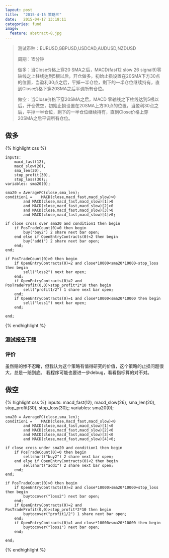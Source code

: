 ```yaml
---
layout: post
title:  "2015-4-15 策略三"
date:   2015-04-17 13:18:11
categories: fund
image:
  feature: abstract-8.jpg
---
```


> 测试币种：EURUSD,GBPUSD,USDCAD,AUDUSD,NZDUSD
>
> 周期：15分钟
>
> 做多：当Close价格上穿20 SMA之后，MACD(fast12 slow 26 signal9)零轴线之上柱线达到5根以后，开仓做多，初始止损设置在20SMA下方30点的位置，当盈利30点之后，平掉一半仓位，剩下的一半仓位继续持有，直到Close价格下穿20SMA之后平调所有仓位。
>
> 做空：当Close价格下穿20SMA之后，MACD 零轴线之下柱线达到5根以后，开仓做空，初始止损设置在20SMA上方30点的位置，当盈利30点之后，平掉一半仓位，剩下的一半仓位继续持有，直到Close价格上穿20SMA之后平调所有仓位。

## 做多

{% highlight css %}

	inputs: 
		macd_fast(12),
		macd_slow(26),
		sma_len(20),
		stop_profit(30),
		stop_loss(30);;
	variables: sma20(0);

	sma20 = AverageFC(close,sma_len);
	condition1 = 	MACD(close,macd_fast,macd_slow)>0 
			and MACD(close,macd_fast,macd_slow)[1]>0
			and MACD(close,macd_fast,macd_slow)[2]>0
			and MACD(close,macd_fast,macd_slow)[3]>0
			and MACD(close,macd_fast,macd_slow)[4]>0;

	if close cross over sma20 and condition1 then begin
		if PosTradeCount(0)=0 then begin 
			buy("buy2") 2 share next bar open;
		end else if OpenEntryContracts(0)<2 then begin 
			buy("add1") 2 share next bar open;
		end;
	end;

	if PosTradeCount(0)>0 then begin
		if OpenEntryContracts(0)=2 and close*10000<sma20*10000-stop_loss then begin
			sell("loss2") next bar open;
		end;
		if OpenEntryContracts(0)=2 and PosTradeProfit(0,0)>stop_profit*2*10 then begin
			sell("profit1/2") 1 share next bar open;
		end;
		if OpenEntryContracts(0)=1 and close*10000<sma20*10000 then begin
			sell("loss1") next bar open;
		end;

	end;

{% endhighlight %}

### [测试报告下载]()


### 评价

虽然赔的惨不忍睹，但我认为这个策略有值得研究的价值，这个策略的止损问题很大，总是一赔到底。
我程序可能也要进一步debug，看看指标算的对不对。

## 做空

{% highlight css %}
	inputs: 
		macd_fast(12),
		macd_slow(26),
		sma_len(20),
		stop_profit(30),
		stop_loss(30);;
	variables: sma20(0);

	sma20 = AverageFC(close,sma_len);
	condition1 = 	MACD(close,macd_fast,macd_slow)<0 
			and MACD(close,macd_fast,macd_slow)[1]<0
			and MACD(close,macd_fast,macd_slow)[2]<0
			and MACD(close,macd_fast,macd_slow)[3]<0
			and MACD(close,macd_fast,macd_slow)[4]<0;

	if close cross under sma20 and condition1 then begin
		if PosTradeCount(0)=0 then begin 
			sellshort("buy2") 2 share next bar open;
		end else if OpenEntryContracts(0)<2 then begin 
			sellshort("add1") 2 share next bar open;
		end;
	end;

	if PosTradeCount(0)>0 then begin
		if OpenEntryContracts(0)=2 and close*10000>sma20*10000+stop_loss then begin
			buytocover("loss2") next bar open;
		end;
		if OpenEntryContracts(0)=2 and PosTradeProfit(0,0)>stop_profit*2*10 then begin
			buytocover("profit1/2") 1 share next bar open;
		end;
		if OpenEntryContracts(0)=1 and close*10000>sma20*10000 then begin
			buytocover("loss1") next bar open;
		end;

	end;

{% endhighlight %}
